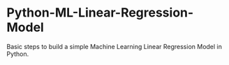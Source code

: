 # Python-ML-Linear-Regression-Model
Basic steps to build a simple Machine Learning Linear Regression Model in Python.
